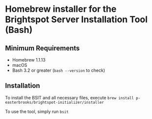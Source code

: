 # Homebrew installer for the Brightspot Server Installation Tool (Bash)

## Minimum Requirements

* Homebrew 1.1.13
* macOS
* Bash 3.2 or greater (`bash --version` to check)

## Installation
To install the BSIT and all necessary files, execute `brew install p-easterbrooks/brightspot-initializer/installer`

To use the tool, simply run `bsit`
